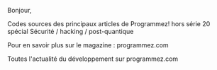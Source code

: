 Bonjour,

Codes sources des principaux articles de Programmez! hors série 20 spécial Sécurité / hacking / post-quantique


Pour en savoir plus sur le magazine : programmez.com

Toutes l'actualité du développement sur programmez.com
